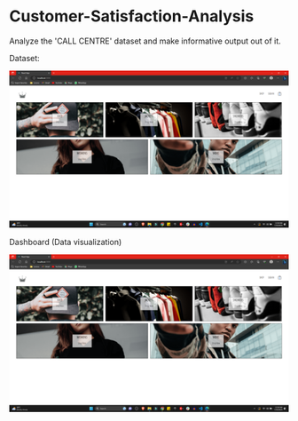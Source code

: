# Customer-Satisfaction-Analysis
Analyze the 'CALL CENTRE' dataset and make informative output out of it.

Dataset:

![Alt text](https://github.com/Aditya-Mandothia/crown-clothing-cart-implementation/blob/180f72a510a6bc46b61597c800f4a6e7bd89d1dd/Screenshot%20(60).png)



Dashboard (Data visualization)

![Alt text](https://github.com/Aditya-Mandothia/crown-clothing-cart-implementation/blob/180f72a510a6bc46b61597c800f4a6e7bd89d1dd/Screenshot%20(60).png)



